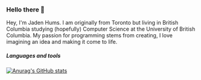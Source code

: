 ### Hello there 👋

Hey, I'm Jaden Hums. I am originally from Toronto but living in British Columbia studying (hopefully) Computer Science at the University of British Columbia. My passion for programming stems from creating, I love imagining an idea and making it come to life.

##### Languages and tools

[![Anurag's GitHub stats](https://github-readme-stats.vercel.app/api?username=Jaden51)](https://github.com/anuraghazra/github-readme-stats)

<!--
**Jaden51/Jaden51** is a ✨ _special_ ✨ repository because its `README.md` (this file) appears on your GitHub profile.

Here are some ideas to get you started:

- 🔭 I’m currently working on ...
- 🌱 I’m currently learning ...
- 👯 I’m looking to collaborate on ...
- 🤔 I’m looking for help with ...
- 💬 Ask me about ...
- 📫 How to reach me: ...
- 😄 Pronouns: ...
- ⚡ Fun fact: ...
-->
